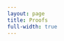 ```yaml
---
layout: page
title: Proofs
full-width: true
---
```



<div style="text-align: center">
<object type="image/svg+xml" data="/svgs/Proofs.txt.svg"> </object>
</div>
